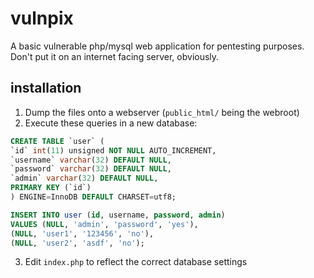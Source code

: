 # vulnpix
A basic vulnerable php/mysql web application for pentesting purposes. Don't put it on an internet facing server, obviously. 

## installation
1. Dump the files onto a webserver (`public_html/` being the webroot)
2. Execute these queries in a new database:
```sql
CREATE TABLE `user` (
`id` int(11) unsigned NOT NULL AUTO_INCREMENT,
`username` varchar(32) DEFAULT NULL,
`password` varchar(32) DEFAULT NULL,
`admin` varchar(32) DEFAULT NULL,
PRIMARY KEY (`id`)
) ENGINE=InnoDB DEFAULT CHARSET=utf8;

INSERT INTO user (id, username, password, admin)
VALUES (NULL, 'admin', 'password', 'yes'),
(NULL, 'user1', '123456', 'no'),
(NULL, 'user2', 'asdf', 'no');
```
3. Edit `index.php` to reflect the correct database settings
